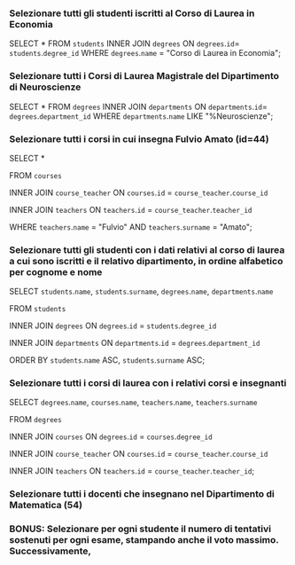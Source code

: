 ### Selezionare tutti gli studenti iscritti al Corso di Laurea in Economia

SELECT \*
FROM `students`
INNER JOIN `degrees`
ON `degrees`.`id`= `students`.`degree_id`
WHERE `degrees`.`name` = "Corso di Laurea in Economia";

### Selezionare tutti i Corsi di Laurea Magistrale del Dipartimento di Neuroscienze

SELECT \*
FROM `degrees`
INNER JOIN `departments`
ON `departments`.`id`= `degrees`.`department_id`
WHERE `departments`.`name` LIKE "%Neuroscienze";

### Selezionare tutti i corsi in cui insegna Fulvio Amato (id=44)

SELECT \*

FROM `courses`

INNER JOIN `course_teacher`
ON `courses`.`id` = `course_teacher`.`course_id`

INNER JOIN `teachers`
ON `teachers`.`id` = `course_teacher`.`teacher_id`

WHERE `teachers`.`name` = "Fulvio" AND `teachers`.`surname` = "Amato";

### Selezionare tutti gli studenti con i dati relativi al corso di laurea a cui sono iscritti e il relativo dipartimento, in ordine alfabetico per cognome e nome

SELECT
`students`.`name`,
`students`.`surname`,
`degrees`.`name`,
`departments`.`name`

FROM `students`

INNER JOIN `degrees`
ON `degrees`.`id` = `students`.`degree_id`

INNER JOIN `departments`
ON `departments`.`id` = `degrees`.`department_id`

ORDER BY `students`.`name` ASC, `students`.`surname` ASC;

### Selezionare tutti i corsi di laurea con i relativi corsi e insegnanti

SELECT
`degrees`.`name`,
`courses`.`name`,
`teachers`.`name`,
`teachers`.`surname`

FROM `degrees`

INNER JOIN `courses`
ON `degrees`.`id` = `courses`.`degree_id`

INNER JOIN `course_teacher`
ON `courses`.`id` = `course_teacher`.`course_id`

INNER JOIN `teachers`
ON `teachers`.`id` = `course_teacher`.`teacher_id`;

### Selezionare tutti i docenti che insegnano nel Dipartimento di Matematica (54)

### BONUS: Selezionare per ogni studente il numero di tentativi sostenuti per ogni esame, stampando anche il voto massimo. Successivamente,
